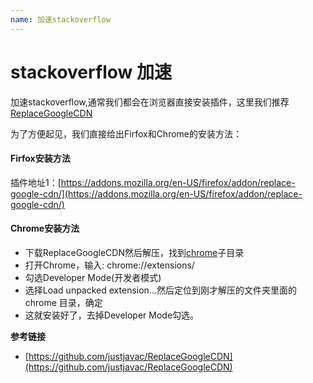 ```yaml
---
name: 加速stackoverflow
---
```


# stackoverflow 加速

加速stackoverflow,通常我们都会在浏览器直接安装插件，这里我们推荐[ReplaceGoogleCDN](https://github.com/justjavac/ReplaceGoogleCDN)

为了方便起见，我们直接给出Firfox和Chrome的安装方法：

#### Firfox安装方法

插件地址1：[https://addons.mozilla.org/en-US/firefox/addon/replace-google-cdn/](https://addons.mozilla.org/en-US/firefox/addon/replace-google-cdn/)


#### Chrome安装方法

+ 下载ReplaceGoogleCDN然后解压，找到[chrome](https://github.com/justjavac/ReplaceGoogleCDN/tree/master/chrome)子目录
+ 打开Chrome，输入: chrome://extensions/
+ 勾选Developer Mode(开发者模式)
+ 选择Load unpacked extension...然后定位到刚才解压的文件夹里面的 chrome 目录，确定
+ 这就安装好了，去掉Developer Mode勾选。


**参考链接**

+ [https://github.com/justjavac/ReplaceGoogleCDN](https://github.com/justjavac/ReplaceGoogleCDN)